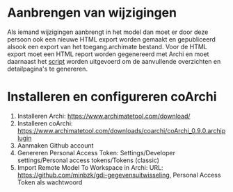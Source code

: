 # Aanbrengen van wijzigingen
Als iemand wijzigingen aanbrengt in het model dan moet er door deze persoon ook een nieuwe HTML export worden gemaakt en gepubliceerd alsook een export van het toegang.archimate bestand. Voor de HTML export moet een HTML report worden gegenereerd met Archi en moet daarnaast het <a href="scripts/export HTML.ajs">script</a> worden uitgevoerd om de aanvullende overzichten en detailpagina's te genereren.

# Installeren en configureren coArchi
1. Installeren Archi: https://www.archimatetool.com/download/
2. Installeren coArchi: https://www.archimatetool.com/downloads/coarchi/coArchi_0.9.0.archiplugin
3. Aanmaken Github account
4. Genereren Personal Access Token: Settings/Developer settings/Personal access tokens/Tokens (classic)
5. Import Remote Model To Workspace in Archi: URL: https://github.com/minbzk/gdi-gegevensuitwisseling, Personal Access Token als wachtwoord

